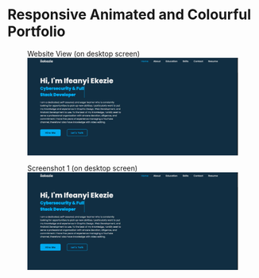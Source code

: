 # Responsive Animated and Colourful Portfolio
 
<figure>
  <figcaption>Website View (on desktop screen)</figcaption>
  <img src="images/Screenshot_1.png" alt="Website View" width="700">
</figure>

<figure>
  <figcaption>Screenshot 1 (on desktop screen)</figcaption>
  <img src="images/Screenshot_1.png" alt="Screenshot 1" width="700">
</figure>
